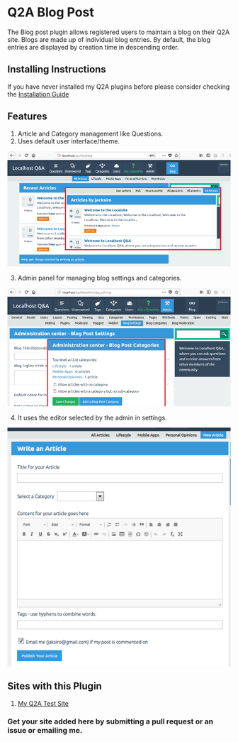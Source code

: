 # Q2A Blog Post

The Blog post plugin allows registered users to maintain a blog on their Q2A site. Blogs are made up of individual blog entries. By default, the blog entries are displayed by creation time in descending order.

## Installing Instructions
If you have never installed my Q2A plugins before please consider checking the [Installation Guide](https://github.com/JacksiroKe/q2a-blog-post/blob/master/INSTALLING.md)

## Features
1. Article and Category management like Questions.
2. Uses default user interface/theme.
<img src="screenshots/bp_articles.png"/>

3. Admin panel for managing blog settings and categories.
<img src="screenshots/bp_admin.png"/>

4. It uses the editor selected by the admin in settings.
<img src="screenshots/bp_write.png"/>

## Sites with this Plugin
1. [My Q2A Test Site](https://qtoa.appsmata.com/blog)

### Get your site added here by submitting a pull request or an issue or emailing me.
